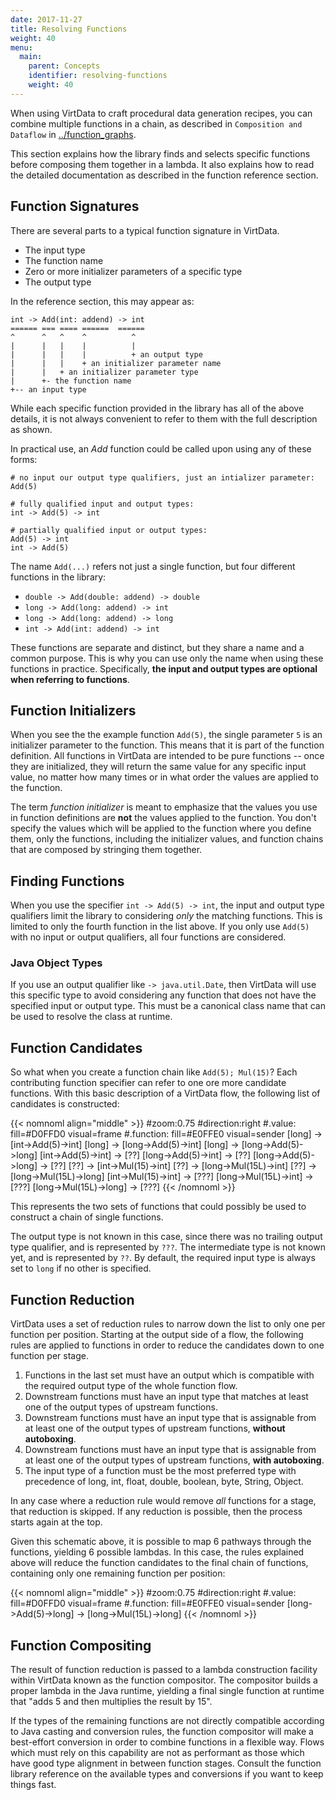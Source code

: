 ```yaml
---
date: 2017-11-27
title: Resolving Functions
weight: 40
menu:
  main:
    parent: Concepts
    identifier: resolving-functions
    weight: 40
---
```


When using VirtData to craft procedural data generation
recipes, you can combine multiple functions in a chain, 
as described in `Composition and Dataflow` in
[../function_graphs](../function_graphs/).

This section explains how the library finds and selects
specific functions before composing them together in
a lambda. It also explains how to read the detailed
documentation as described in the function reference
section.

## Function Signatures

There are several parts to a typical function signature in
VirtData.

- The input type
- The function name
- Zero or more initializer parameters of a specific type
- The output type

In the reference section, this may appear as:
```
int -> Add(int: addend) -> int
====== === ==== ======  ======
^      ^   ^    ^          ^
|      |   |    |          |
|      |   |    |          + an output type
|      |   |    + an initializer parameter name
|      |   + an initializer parameter type
|      +- the function name
+-- an input type

```

While each specific function provided in the library
has all of the above details, it is not always convenient
to refer to them with the full description as shown.

In practical use, an *Add* function could be called upon
using any of these forms:

```
# no input our output type qualifiers, just an intializer parameter:
Add(5)

# fully qualified input and output types:
int -> Add(5) -> int

# partially qualified input or output types:
Add(5) -> int
int -> Add(5)

```

The name `Add(...)` refers not just a single
function, but four different functions in the library:

- `double -> Add(double: addend) -> double`
- `long -> Add(long: addend) -> int`
- `long -> Add(long: addend) -> long`
- `int -> Add(int: addend) -> int`

These functions are separate and distinct, but they share
a name and a common purpose. This is why you can use
only the name when using these functions in practice.
Specifically, **the input and output types are optional
when referring to functions**.

## Function Initializers

When you see the the example function `Add(5)`, the single
parameter `5` is an initializer parameter to the function.
This means that it is part of the function definition.
All functions in VirtData are intended to be pure functions
-- once they are initialized, they will return the same
value for any specific input value, no matter how many times
or in what order the values are applied to the function.

The term *function initializer* is meant to emphasize that
the values you use in function definitions are **not** the
values applied to the function. You don't specify the values
which will be applied to the function where you define them,
only the functions, including the initializer values, 
and function chains that are composed by stringing them
together.

## Finding Functions

When you use the specifier `int -> Add(5) -> int`, the
input and output type qualifiers limit the library to
considering *only* the matching functions. This is limited
to only the fourth function in the list above. If you
only use `Add(5)` with no input or output qualifiers,
all four functions are considered.

### Java Object Types

If you use an output qualifier like `-> java.util.Date`, then
VirtData will use this specific type to avoid considering
any function that does not have the specified input
or output type. This must be a canonical class name that
can be used to resolve the class at runtime.

## Function Candidates

So what when you create a function chain like `Add(5); Mul(15)`?
Each contributing function specifier can refer to one ore more 
candidate functions. With this basic description of a VirtData flow,
the following list of candidates is constructed:

{{< nomnoml align="middle" >}}
#zoom:0.75
#direction:right
#.value: fill=#D0FFD0 visual=frame
#.function: fill=#E0FFE0 visual=sender
[<value>long] -> [<function>int->Add(5)->int]
[<value>long] -> [<function>long->Add(5)->int]
[<value>long] -> [<function>long->Add(5)->long]
[<function>int->Add(5)->int] -> [??]
[<function>long->Add(5)->int] -> [??]
[<function>long->Add(5)->long] -> [??]
[??] -> [int->Mul(15)->int]
[??] -> [long->Mul(15L)->int]
[??] -> [long->Mul(15L)->long]
[int->Mul(15)->int] -> [???]
[long->Mul(15L)->int] -> [???]
[long->Mul(15L)->long] -> [???]
{{< /nomnoml >}}

This represents the two sets of functions that could 
possibly be used to construct a chain of single functions.

The output type is not known in this case, since there was no
trailing output type qualifier, and is represented by `???`.
The intermediate type is not known yet, and is represented by `??`.
By default, the required input type is always set to `long` if no
other is specified.

## Function Reduction

VirtData uses a set of reduction rules to narrow
down the list to only one per function per position.
Starting at the output side of a flow, the following
rules are applied to functions in order to reduce
the candidates down to one function per stage.

1. Functions in the last set must have an output
   which is compatible with the required output type
   of the whole function flow.
2. Downstream functions must have an input type
   that matches at least one of the output types
   of upstream functions.
3. Downstream functions must have an input type
   that is assignable from at least one of the output
   types of upstream functions, **without autoboxing**.
4. Downstream functions must have an input type
   that is assignable from at least one of the output
   types of upstream functions, **with autoboxing**.
5. The input type of a function must be the most
   preferred type with precedence of long, int, float,
   double, boolean, byte, String, Object.
    
In any case where a reduction rule would remove 
*all* functions for a stage, that reduction is skipped.
If any reduction is possible, then the process starts
again at the top.

Given this schematic above, it is possible to map 6 pathways through the
functions, yielding 6 possible lambdas. In this case, the rules
explained above will reduce the function candidates to the
final chain of functions, containing only one remaining function per position:

{{< nomnoml align="middle" >}}
#zoom:0.75
#direction:right
#.value: fill=#D0FFD0 visual=frame
#.function: fill=#E0FFE0 visual=sender
[<function>long->Add(5)->long] -> [<function>long->Mul(15L)->long]
{{< /nomnoml >}}

## Function Compositing

The result of function reduction is passed to a lambda construction facility
within VirtData known as the function compositor. The compositor builds a
proper lambda in the Java runtime, yielding a final single function at runtime
that "adds 5 and then multiplies the result by 15".

If the types of the remaining functions are not
directly compatible according to Java casting and conversion rules, the
function compositor will make a best-effort conversion in order to combine
functions in a flexible way. Flows which must rely on this capability are
not as performant as those which have good type alignment in between
function stages. Consult the function library reference on the available
types and conversions if you want to keep things fast.


